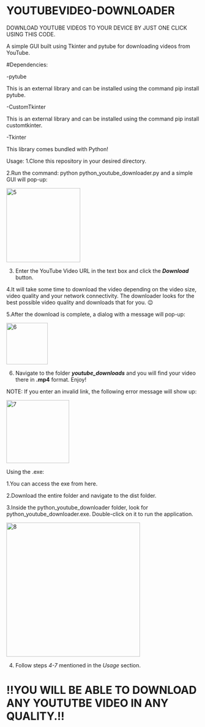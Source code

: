 # YOUTUBEVIDEO-DOWNLOADER
DOWNLOAD YOUTUBE VIDEOS TO YOUR DEVICE BY JUST ONE CLICK USING THIS CODE.

A simple GUI built using Tkinter and pytube for downloading videos from YouTube.

#Dependencies:

-pytube

This is an external library and can be installed using the command pip install pytube.

-CustomTkinter

This is an external library and can be installed using the command pip install customtkinter.

-Tkinter

This library comes bundled with Python! 



Usage:
1.Clone this repository in your desired directory.

2.Run the command: python python_youtube_downloader.py and a simple GUI will pop-up:




<img width="193" alt="5" src="https://github.com/gargshashwat987/YOUTUBEVIDEO-DOWNLOADER/assets/124812421/f26f18a1-3635-4094-8a73-281caf9347fe">




3. Enter the YouTube Video URL in the text box and click the ***Download*** button.

4.It will take some time to download the video depending on the video size, video quality and your network connectivity. The downloader looks for the best possible video quality and downloads that for you. 😉

5.After the download is complete, a dialog with a message will pop-up:



<img width="108" alt="6" src="https://github.com/gargshashwat987/YOUTUBEVIDEO-DOWNLOADER/assets/124812421/a88652d0-3326-48c3-b701-9705dc73d02b">




6. Navigate to the folder ***youtube_downloads*** and you will find your video there in **.mp4** format. Enjoy!

NOTE: If you enter an invalid link, the following error message will show up:



<img width="164" alt="7" src="https://github.com/gargshashwat987/YOUTUBEVIDEO-DOWNLOADER/assets/124812421/1df7d5ac-d20b-4d9c-9587-850c1174f870">



Using the .exe:

1.You can access the exe from here.

2.Download the entire folder and navigate to the dist folder.

3.Inside the python_youtube_downloader folder, look for python_youtube_downloader.exe. Double-click on it to run the application.



<img width="349" alt="8" src="https://github.com/gargshashwat987/YOUTUBEVIDEO-DOWNLOADER/assets/124812421/421b3340-75b0-42e8-a2e2-336d1fa17352">



4. Follow steps *4-7* mentioned in the *Usage* section.


# !!YOU WILL BE ABLE TO DOWNLOAD ANY YOUTUTBE VIDEO IN ANY QUALITY.!! 
